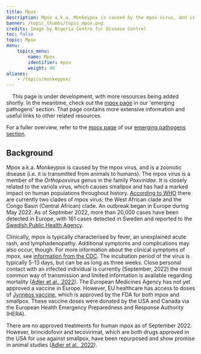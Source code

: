 ```yaml
---
title: Mpox
description: Mpox a.k.a. Monkeypox is caused by the mpox virus, and is a zoonotic disease (i.e. it is transmitted from animals to humans). The mpox virus is a member of the Orthopoxvirus genus in the family Poxviridae. It is closely related to the variola virus, which causes smallpox and has had a marked impact on human populations throughout history.
banner: /topic_thumbs/topic_mpox.png
credits: Image by Nigeria Centre for Disease Control
toc: false
topic: Mpox
menu:
    topics_menu:
        name: Mpox
        identifier: mpox
        weight: 40
aliases:
    - /topics/monkeypox/
---
```


<div class="alert alert-info">
  <i class="bi bi-exclamation-triangle-fill"></i>
  <span>This page is under development, with more resources being added shortly. In the meantime, check out the <a href="/pathogens/mpox/">mpox page</a> in our 'emerging pathogens' section. That page contains more extensive information and useful links to other related resources.</span>
</div>

For a fuller overview, refer to the [mpox page](/pathogens/mpox/) of our [emerging pathogens section](/pathogens/).

## Background

Mpox a.k.a. Monkeypox is caused by the mpox virus, and is a zoonotic disease (i.e. it is transmitted from animals to humans). The mpox virus is a member of the *Orthopoxvirus* genus in the family *Poxviridae*. It is closely related to the variola virus, which causes smallpox and has had a marked impact on human populations throughout history. [According to WHO](https://www.who.int/emergencies/disease-outbreak-news/item/2022-DON385) there are currently two clades of mpox virus; the West African clade and the Congo Basin (Central African) clade. An outbreak began in Europe during May 2022. As of Septmber 2022, more than 20,000 cases have been detected in Europe, with 161 cases detected in Sweden and reported to the [Swedish Public Health Agency](https://www.folkhalsomyndigheten.se/smittskydd-beredskap/utbrott/aktuella-utbrott/apkoppor-internationellt-maj-2022-/).

Clinically, mpox is typically characterised by fever, an unexplained acute rash, and lymphadenopathy. Additional symptoms and complications may also occur, though. For more information about the clinical symptoms of mpox, see [information from the CDC](https://www.cdc.gov/poxvirus/monkeypox/symptoms/index.html). The incubation period of the virus is typically 5-13 days, but can be as long as three weeks. Close personal contact with an infected individual is currently (September, 2022) the most common way of transmission and limited information is available regarding mortality ([Adler et al., 2022](https://doi.org/10.1016/S1473-3099(22)00228-6)). The European Medicines Agency has not yet approved a vaccine in Europe. However, EU healthcare has access to doses of [Jynneos vaccine](https://www.cdc.gov/poxvirus/monkeypox/vaccines/jynneos.html), which is approved by the FDA for both mpox and smallpox. These vaccine doses were donated by the USA and Canada via the European Health Emergency Preparedness and Response Authority (HERA).

There are no approved treatments for human mpox as of September 2022. However, brincidofovir and tecovirimat, which are both drugs approved in the USA for use against smallpox, have been repurposed and show promise in animal studies ([Adler et al., 2022](https://doi.org/10.1016/S1473-3099(22)00228-6)).

